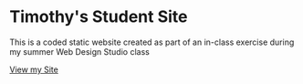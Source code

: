 # Timothy's Student Site

This is a coded static website created as part of an in-class exercise during my summer Web Design Studio class

[View my Site](https://iolanitim.github.io/)
